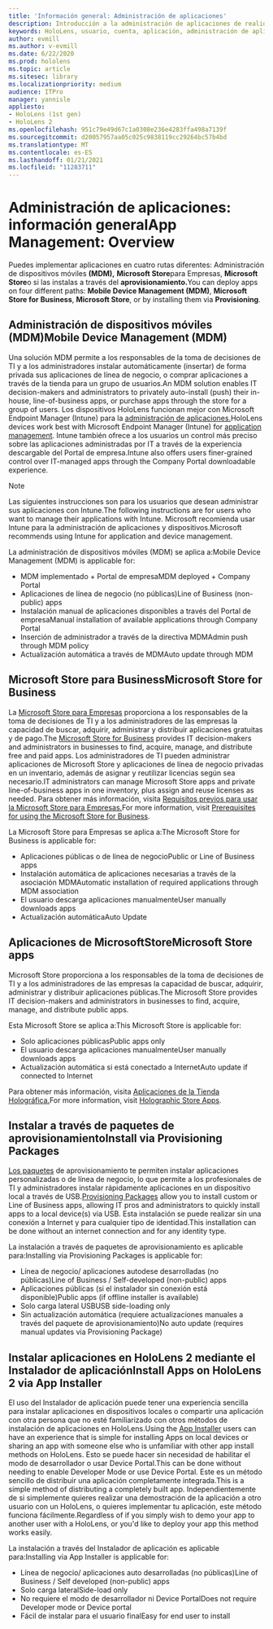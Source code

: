 ```yaml
---
title: 'Información general: Administración de aplicaciones'
description: Introducción a la administración de aplicaciones de realidad mixta con la administración de dispositivos móviles, la Microsoft Store para Empresas y los paquetes de aprovisionamiento.
keywords: HoloLens, usuario, cuenta, aplicación, administración de aplicaciones,
author: evmill
ms.author: v-evmill
ms.date: 6/22/2020
ms.prod: hololens
ms.topic: article
ms.sitesec: library
ms.localizationpriority: medium
audience: ITPro
manager: yannisle
appliesto:
- HoloLens (1st gen)
- HoloLens 2
ms.openlocfilehash: 951c79e49d67c1a0308e236e4283ffa498a7139f
ms.sourcegitcommit: d20057957aa05c025c9838119cc29264bc57b4bd
ms.translationtype: MT
ms.contentlocale: es-ES
ms.lasthandoff: 01/21/2021
ms.locfileid: "11283711"
---
```

# <span data-ttu-id="a42d1-104">Administración de aplicaciones: información general</span><span class="sxs-lookup"><span data-stu-id="a42d1-104">App Management: Overview</span></span>

<span data-ttu-id="a42d1-105">Puedes implementar aplicaciones en cuatro rutas diferentes: Administración de dispositivos móviles **(MDM),** **Microsoft Store**para Empresas, **Microsoft Store**o si las instalas a través del **aprovisionamiento.**</span><span class="sxs-lookup"><span data-stu-id="a42d1-105">You can deploy apps on four different paths: **Mobile Device Management (MDM)**, **Microsoft Store for Business**, **Microsoft Store**, or by installing them via **Provisioning**.</span></span>

## <span data-ttu-id="a42d1-106">Administración de dispositivos móviles (MDM)</span><span class="sxs-lookup"><span data-stu-id="a42d1-106">Mobile Device Management (MDM)</span></span>

<span data-ttu-id="a42d1-107">Una solución MDM permite a los responsables de la toma de decisiones de TI y a los administradores instalar automáticamente (insertar) de forma privada sus aplicaciones de línea de negocio, o comprar aplicaciones a través de la tienda para un grupo de usuarios.</span><span class="sxs-lookup"><span data-stu-id="a42d1-107">An MDM solution enables IT decision-makers and administrators to privately auto-install (push) their in-house, line-of-business apps, or purchase apps through the store for a group of users.</span></span> <span data-ttu-id="a42d1-108">Los dispositivos HoloLens funcionan mejor con Microsoft Endpoint Manager (Intune) para la [administración de aplicaciones.](app-deploy-intune.md)</span><span class="sxs-lookup"><span data-stu-id="a42d1-108">HoloLens devices work best with Microsoft Endpoint Manager (Intune) for [application management](app-deploy-intune.md).</span></span> <span data-ttu-id="a42d1-109">Intune también ofrece a los usuarios un control más preciso sobre las aplicaciones administradas por IT a través de la experiencia descargable del Portal de empresa.</span><span class="sxs-lookup"><span data-stu-id="a42d1-109">Intune also offers users finer-grained control over IT-managed apps through the Company Portal downloadable experience.</span></span>

> [!NOTE]
> <span data-ttu-id="a42d1-110">Las siguientes instrucciones son para los usuarios que desean administrar sus aplicaciones con Intune.</span><span class="sxs-lookup"><span data-stu-id="a42d1-110">The following instructions are for users who want to manage their applications with Intune.</span></span> <span data-ttu-id="a42d1-111">Microsoft recomienda usar Intune para la administración de aplicaciones y dispositivos.</span><span class="sxs-lookup"><span data-stu-id="a42d1-111">Microsoft recommends using Intune for application and device management.</span></span>

<span data-ttu-id="a42d1-112">La administración de dispositivos móviles (MDM) se aplica a:</span><span class="sxs-lookup"><span data-stu-id="a42d1-112">Mobile Device Management (MDM) is applicable for:</span></span>

* <span data-ttu-id="a42d1-113">MDM implementado + Portal de empresa</span><span class="sxs-lookup"><span data-stu-id="a42d1-113">MDM deployed + Company Portal</span></span>
* <span data-ttu-id="a42d1-114">Aplicaciones de línea de negocio (no públicas)</span><span class="sxs-lookup"><span data-stu-id="a42d1-114">Line of Business (non-public) apps</span></span>
* <span data-ttu-id="a42d1-115">Instalación manual de aplicaciones disponibles a través del Portal de empresa</span><span class="sxs-lookup"><span data-stu-id="a42d1-115">Manual installation of available applications through Company Portal</span></span>
* <span data-ttu-id="a42d1-116">Inserción de administrador a través de la directiva MDM</span><span class="sxs-lookup"><span data-stu-id="a42d1-116">Admin push through MDM policy</span></span>
* <span data-ttu-id="a42d1-117">Actualización automática a través de MDM</span><span class="sxs-lookup"><span data-stu-id="a42d1-117">Auto update through MDM</span></span>

## <span data-ttu-id="a42d1-118">Microsoft Store para Business</span><span class="sxs-lookup"><span data-stu-id="a42d1-118">Microsoft Store for Business</span></span>

<span data-ttu-id="a42d1-119">La [Microsoft Store para Empresas](app-deploy-store-business.md) proporciona a los responsables de la toma de decisiones de TI y a los administradores de las empresas la capacidad de buscar, adquirir, administrar y distribuir aplicaciones gratuitas y de pago.</span><span class="sxs-lookup"><span data-stu-id="a42d1-119">The [Microsoft Store for Business](app-deploy-store-business.md) provides IT decision-makers and administrators in businesses to find, acquire, manage, and distribute free and paid apps.</span></span> <span data-ttu-id="a42d1-120">Los administradores de TI pueden administrar aplicaciones de Microsoft Store y aplicaciones de línea de negocio privadas en un inventario, además de asignar y reutilizar licencias según sea necesario.</span><span class="sxs-lookup"><span data-stu-id="a42d1-120">IT administrators can manage Microsoft Store apps and private line-of-business apps in one inventory, plus assign and reuse licenses as needed.</span></span> <span data-ttu-id="a42d1-121">Para obtener más información, visita [Requisitos previos para usar la Microsoft Store para Empresas.](https://docs.microsoft.com/microsoft-store/prerequisites-microsoft-store-for-business)</span><span class="sxs-lookup"><span data-stu-id="a42d1-121">For more information, visit [Prerequisites for using the Microsoft Store for Business](https://docs.microsoft.com/microsoft-store/prerequisites-microsoft-store-for-business).</span></span>

<span data-ttu-id="a42d1-122">La Microsoft Store para Empresas se aplica a:</span><span class="sxs-lookup"><span data-stu-id="a42d1-122">The Microsoft Store for Business is applicable for:</span></span>

* <span data-ttu-id="a42d1-123">Aplicaciones públicas o de línea de negocio</span><span class="sxs-lookup"><span data-stu-id="a42d1-123">Public or Line of Business apps</span></span>
* <span data-ttu-id="a42d1-124">Instalación automática de aplicaciones necesarias a través de la asociación MDM</span><span class="sxs-lookup"><span data-stu-id="a42d1-124">Automatic installation of required applications through MDM association</span></span>
* <span data-ttu-id="a42d1-125">El usuario descarga aplicaciones manualmente</span><span class="sxs-lookup"><span data-stu-id="a42d1-125">User manually downloads apps</span></span>
* <span data-ttu-id="a42d1-126">Actualización automática</span><span class="sxs-lookup"><span data-stu-id="a42d1-126">Auto Update</span></span>

## <span data-ttu-id="a42d1-127">Aplicaciones de MicrosoftStore</span><span class="sxs-lookup"><span data-stu-id="a42d1-127">Microsoft Store apps</span></span>

<span data-ttu-id="a42d1-128">Microsoft Store proporciona a los responsables de la toma de decisiones de TI y a los administradores de las empresas la capacidad de buscar, adquirir, administrar y distribuir aplicaciones públicas.</span><span class="sxs-lookup"><span data-stu-id="a42d1-128">The Microsoft Store provides IT decision-makers and administrators in businesses to find, acquire, manage, and distribute public apps.</span></span>

<span data-ttu-id="a42d1-129">Esta Microsoft Store se aplica a:</span><span class="sxs-lookup"><span data-stu-id="a42d1-129">This Microsoft Store is applicable for:</span></span>

* <span data-ttu-id="a42d1-130">Solo aplicaciones públicas</span><span class="sxs-lookup"><span data-stu-id="a42d1-130">Public apps only</span></span>
* <span data-ttu-id="a42d1-131">El usuario descarga aplicaciones manualmente</span><span class="sxs-lookup"><span data-stu-id="a42d1-131">User manually downloads apps</span></span>
* <span data-ttu-id="a42d1-132">Actualización automática si está conectado a Internet</span><span class="sxs-lookup"><span data-stu-id="a42d1-132">Auto update if connected to Internet</span></span>

<span data-ttu-id="a42d1-133">Para obtener más información, visita [Aplicaciones de la Tienda Holográfica.](https://docs.microsoft.com/hololens/holographic-store-apps)</span><span class="sxs-lookup"><span data-stu-id="a42d1-133">For more information, visit [Holographic Store Apps](https://docs.microsoft.com/hololens/holographic-store-apps).</span></span>

## <span data-ttu-id="a42d1-134">Instalar a través de paquetes de aprovisionamiento</span><span class="sxs-lookup"><span data-stu-id="a42d1-134">Install via Provisioning Packages</span></span>

<span data-ttu-id="a42d1-135">[Los paquetes](app-deploy-provisioning-package.md) de aprovisionamiento te permiten instalar aplicaciones personalizadas o de línea de negocio, lo que permite a los profesionales de TI y administradores instalar rápidamente aplicaciones en un dispositivo local a través de USB.</span><span class="sxs-lookup"><span data-stu-id="a42d1-135">[Provisioning Packages](app-deploy-provisioning-package.md) allow you to install custom or Line of Business apps, allowing IT pros and administrators to quickly install apps to a local device(s) via USB.</span></span> <span data-ttu-id="a42d1-136">Esta instalación se puede realizar sin una conexión a Internet y para cualquier tipo de identidad.</span><span class="sxs-lookup"><span data-stu-id="a42d1-136">This installation can be done without an internet connection and for any identity type.</span></span>

<span data-ttu-id="a42d1-137">La instalación a través de paquetes de aprovisionamiento es aplicable para:</span><span class="sxs-lookup"><span data-stu-id="a42d1-137">Installing via Provisioning Packages is applicable for:</span></span>

* <span data-ttu-id="a42d1-138">Línea de negocio/ aplicaciones autodese desarrolladas (no públicas)</span><span class="sxs-lookup"><span data-stu-id="a42d1-138">Line of Business / Self-developed (non-public) apps</span></span>
* <span data-ttu-id="a42d1-139">Aplicaciones públicas (si el instalador sin conexión está disponible)</span><span class="sxs-lookup"><span data-stu-id="a42d1-139">Public apps (if offline installer is available)</span></span>
* <span data-ttu-id="a42d1-140">Solo carga lateral USB</span><span class="sxs-lookup"><span data-stu-id="a42d1-140">USB side-loading only</span></span>
* <span data-ttu-id="a42d1-141">Sin actualización automática (requiere actualizaciones manuales a través del paquete de aprovisionamiento)</span><span class="sxs-lookup"><span data-stu-id="a42d1-141">No auto update (requires manual updates via Provisioning Package)</span></span>

## <span data-ttu-id="a42d1-142">Instalar aplicaciones en HoloLens 2 mediante el Instalador de aplicación</span><span class="sxs-lookup"><span data-stu-id="a42d1-142">Install Apps on HoloLens 2 via App Installer</span></span>

<span data-ttu-id="a42d1-143">El [](app-deploy-app-installer.md) uso del Instalador de aplicación puede tener una experiencia sencilla para instalar aplicaciones en dispositivos locales o compartir una aplicación con otra persona que no esté familiarizado con otros métodos de instalación de aplicaciones en HoloLens.</span><span class="sxs-lookup"><span data-stu-id="a42d1-143">Using the [App Installer](app-deploy-app-installer.md) users can have an experience that is simple for installing Apps on local devices or sharing an app with someone else who is unfamiliar with other app install methods on HoloLens.</span></span> <span data-ttu-id="a42d1-144">Esto se puede hacer sin necesidad de habilitar el modo de desarrollador o usar Device Portal.</span><span class="sxs-lookup"><span data-stu-id="a42d1-144">This can be done without needing to enable Developer Mode or use Device Portal.</span></span> <span data-ttu-id="a42d1-145">Este es un método sencillo de distribuir una aplicación completamente integrada.</span><span class="sxs-lookup"><span data-stu-id="a42d1-145">This is a simple method of distributing a completely built app.</span></span> <span data-ttu-id="a42d1-146">Independientemente de si simplemente quieres realizar una demostración de la aplicación a otro usuario con un HoloLens, o quieres implementar tu aplicación, este método funciona fácilmente.</span><span class="sxs-lookup"><span data-stu-id="a42d1-146">Regardless of if you simply wish to demo your app to another user with a HoloLens, or you'd like to deploy your app this method works easily.</span></span>

<span data-ttu-id="a42d1-147">La instalación a través del Instalador de aplicación es aplicable para:</span><span class="sxs-lookup"><span data-stu-id="a42d1-147">Installing via App Installer is applicable for:</span></span>

* <span data-ttu-id="a42d1-148">Línea de negocio/ aplicaciones auto desarrolladas (no públicas)</span><span class="sxs-lookup"><span data-stu-id="a42d1-148">Line of Business / Self developed (non-public) apps</span></span>
* <span data-ttu-id="a42d1-149">Solo carga lateral</span><span class="sxs-lookup"><span data-stu-id="a42d1-149">Side-load only</span></span>
* <span data-ttu-id="a42d1-150">No requiere el modo de desarrollador ni Device Portal</span><span class="sxs-lookup"><span data-stu-id="a42d1-150">Does not require Developer mode or Device portal</span></span>
* <span data-ttu-id="a42d1-151">Fácil de instalar para el usuario final</span><span class="sxs-lookup"><span data-stu-id="a42d1-151">Easy for end user to install</span></span>
